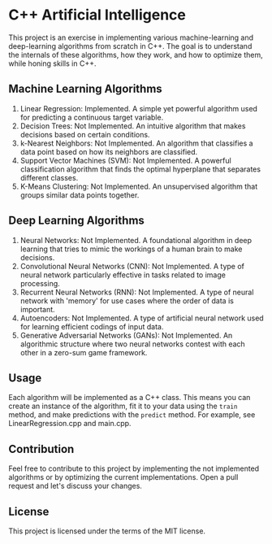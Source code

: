 # C++ Artificial Intelligence

This project is an exercise in implementing various machine-learning and deep-learning algorithms from scratch in C++. The goal is to understand the internals of these algorithms, how they work, and how to optimize them, while honing skills in C++.

## Machine Learning Algorithms

1. Linear Regression: Implemented. A simple yet powerful algorithm used for predicting a continuous target variable.
2. Decision Trees: Not Implemented. An intuitive algorithm that makes decisions based on certain conditions.
3. k-Nearest Neighbors: Not Implemented. An algorithm that classifies a data point based on how its neighbors are classified.
4. Support Vector Machines (SVM): Not Implemented. A powerful classification algorithm that finds the optimal hyperplane that separates different classes.
5. K-Means Clustering: Not Implemented. An unsupervised algorithm that groups similar data points together.

## Deep Learning Algorithms

1. Neural Networks: Not Implemented. A foundational algorithm in deep learning that tries to mimic the workings of a human brain to make decisions.
2. Convolutional Neural Networks (CNN): Not Implemented. A type of neural network particularly effective in tasks related to image processing.
3. Recurrent Neural Networks (RNN): Not Implemented. A type of neural network with 'memory' for use cases where the order of data is important.
4. Autoencoders: Not Implemented. A type of artificial neural network used for learning efficient codings of input data.
5. Generative Adversarial Networks (GANs): Not Implemented. An algorithmic structure where two neural networks contest with each other in a zero-sum game framework.

## Usage

Each algorithm will be implemented as a C++ class. This means you can create an instance of the algorithm, fit it to your data using the `train` method, and make predictions with the `predict` method. For example, see LinearRegression.cpp and main.cpp.

## Contribution

Feel free to contribute to this project by implementing the not implemented algorithms or by optimizing the current implementations. Open a pull request and let's discuss your changes.

## License

This project is licensed under the terms of the MIT license.
